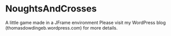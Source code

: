 # NoughtsAndCrosses
A little game made in a JFrame environment
Please visit my WordPress blog (thomasdowdingeb.wordpress.com) for more details.
